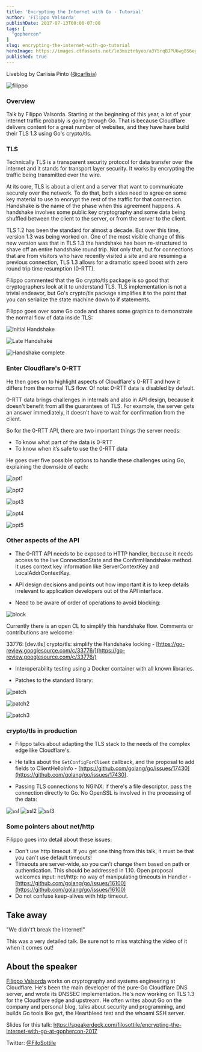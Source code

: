 ```yaml
---
title: 'Encrypting the Internet with Go - Tutorial'
author: 'Filippo Valsorda'
publishDate: 2017-07-13T00:00-07:00
tags: [
  "gophercon"
]
slug: encrypting-the-internet-with-go-tutorial
heroImage: https://images.ctfassets.net/le3mxztn6yoo/a3Y5rqBJPU6wg8S6egaUy/0b2dcdab51e21bbff9f9ee42f35bf8b1/filippo.JPG
published: true
---
```



Liveblog by Carlisia Pinto ([@carlisia](https://twitter.com/carlisia))

![filippo](//images.contentful.com/le3mxztn6yoo/a3Y5rqBJPU6wg8S6egaUy/0b2dcdab51e21bbff9f9ee42f35bf8b1/filippo.JPG)

### Overview
Talk by Filippo Valsorda. Starting at the beginning of this year, a lot of your internet traffic probably is going through Go. That is because Cloudflare delivers content for a great number of websites, and they have have build their TLS 1.3 using Go's crypto/tls.

### TLS
Technically TLS is a transparent security protocol for data transfer over the internet and it stands for transport layer security. It works by encrypting the traffic being transmitted over the wire.

At its core, TLS is about a client and a server that want to communicate securely over the network. To do that, both sides need to agree on some key material to use to encrypt the rest of the traffic for that connection. Handshake is the name of the phase when this agreement happens. A handshake involves some public key cryptography and some data being shuffled between the client to the server, or from the server to the client.

TLS 1.2 has been the standard for almost a decade. But over this time, version 1.3 was being worked on. One of the most visible change of this new version was that in TLS 1.3 the handshake has been re-structured to shave off an entire handshake round trip. Not only that, but for connections that are from visitors who have recently visited a site and are resuming a previous connection, TLS 1.3 allows for a dramatic speed boost with zero round trip time resumption (0-RTT).

Filippo commented that the Go crypto/tls package is so good that cryptographers look at it to understand TLS. TLS implementation is not a trivial endeavor, but Go's crypto/tls package simplifies it to the point that you can serialize the state machine down to if statements.

Filippo goes over some Go code and shares some graphics to demonstrate the normal flow of data inside TLS:

![Initial Handshake](/blog-images/initial.png)

![Late Handshake](/blog-images/late.png)

![Handshake complete](/blog-images/complete.png)

### Enter Cloudflare's 0-RTT
He then goes on to highlight aspects of Cloudflare's 0-RTT and how it differs from the normal TLS flow. Of note: 0-RTT data is disabled by default.

0-RTT data brings challenges in internals and also in API design, because it doesn't benefit from all the guarantees of TLS. For example, the server gets an answer immediately, it doesn't have to wait for confirmation from the client.

So for the 0-RTT API, there are two important things the server needs:

* To know what part of the data is 0-RTT
* To know when it’s safe to use the 0-RTT data

He goes over five possible options to handle these challenges using Go, explaining the downside of each:

![opt1](//images.contentful.com/le3mxztn6yoo/4iG86W6ybSMeC4eIWWQiUK/5f873528058a3af1feda8e0f3898c888/opt1.png)

![opt2](//images.contentful.com/le3mxztn6yoo/6Gx1kKANBCYUayQOWMUykm/07a0eeb7af06f5ffed300e884ad39b7c/opt2.png)

![opt3](//images.contentful.com/le3mxztn6yoo/68o0cQJzpugA2YyiEqokms/5e1814b75543a402b34bbf9268bb404b/opt3.png)

![opt4](//images.contentful.com/le3mxztn6yoo/62mKpqMuliMOCcmw6GG46A/64caa54a3d3b024b43195d5c879f1cc2/opt4.png)

![opt5](//images.contentful.com/le3mxztn6yoo/Cnq2quDkrYYwOi2UWgccQ/c8e102625699ac6c1b3e7f2cc758f11b/opt5.png)

### Other aspects of the API
- The 0-RTT API needs to be exposed to HTTP handler, because it needs access to the live ConnectionState and the ConfirmHandshake method. It uses context key information like ServerContextKey and LocalAddrContextKey.

- API design decisions and points out how important it is to keep details irrelevant to application developers out of the API interface.

- Need to be aware of order of operations to avoid blocking:

![block](//images.contentful.com/le3mxztn6yoo/2qpbBGDAkEMKm6ggq2i6qg/3d4495eec11b542c36763261db933d73/block.png)


 Currently there is an open CL to simplify this handshake flow. Comments or contributions are welcome:

 33776: [dev.tls] crypto/tls: simplify the Handshake locking - [https://go-review.googlesource.com/c/33776/](https://go-review.googlesource.com/c/33776/)

- Interoperability testing using a Docker container with all known libraries.

- Patches to the standard library:

![patch](//images.contentful.com/le3mxztn6yoo/1FqIL5akiECcQAQoUmgcuU/053ed2cd50ebee3461232b68967ce46f/patch.png)

![patch2](//images.contentful.com/le3mxztn6yoo/31XPDIPtYkEAWAoEWEy08c/95e3d8361d33dffb48fbcfd89d4f36c8/patch2.png)

![patch3](//images.contentful.com/le3mxztn6yoo/2WpKDEOyiQiuGe6QqG0oYu/6423149a4a952610038ea6c13555d297/patch3.png)

### crypto/tls in production

- Filippo talks about adapting the TLS stack to the needs of the complex edge like Cloudflare's.

- He talks about the `GetConfigForClient` callback, and the proposal to add fields to ClientHelloInfo - [https://github.com/golang/go/issues/17430](https://github.com/golang/go/issues/17430).

- Passing TLS connections to NGINX: if there's a file descriptor, pass the connection directly to Go. No OpenSSL is involved in the processing of the data:

![ssl](//images.contentful.com/le3mxztn6yoo/2kAXGVe5G46ioe06K46cWW/34a9e9a11d22fc1c36c66ce3731cbaa3/ssl.png)
![ssl2](//images.contentful.com/le3mxztn6yoo/42NTjE8NDqC2g2yEU64Mce/737bbc2e05d3780a42e515fa65538f56/ssl2.png)
![ssl3](//images.contentful.com/le3mxztn6yoo/5RnmhUxRvOYGmAigMUi0I/c0d5940bed6b5a7ee8da4c44b395a2a9/ssl3.png)

### Some pointers about net/http

Filippo goes into detail about these issues:

- Don't use http timeout. If you get one thing from this talk, it must be that you can't use default timeouts!
- Timeouts are server-wide, so you can’t change them based on path or authentication. This should be addressed in 1.10. Open proposal welcomes input: net/http: no way of manipulating timeouts in Handler - [https://github.com/golang/go/issues/16100](https://github.com/golang/go/issues/16100)
- Do not confuse keep-alives with http timeout.

## Take away

"We didn't’t break the Internet!"

This was a very detailed talk. Be sure not to miss watching the video of it when it comes out!

## About the speaker

[Filippo Valsorda](https://blog.filippo.io/) works on cryptography and systems engineering at Cloudflare. He's been the main developer of the pure-Go Cloudflare DNS server, and wrote its DNSSEC implementation. He's now working on TLS 1.3 for the Cloudflare edge and upstream. He often writes about Go on the company and personal blog, talks about security and programming, and builds Go tools like gvt, the Heartbleed test and the whoami SSH server.

Slides for this talk: https://speakerdeck.com/filosottile/encrypting-the-internet-with-go-at-gophercon-2017

Twitter: [@FiloSottile](https://twitter.com/FiloSottile)

